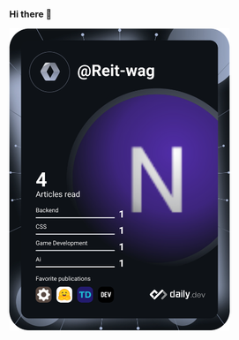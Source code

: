 ### Hi there 👋
<a href="https://app.daily.dev/Reit-wag"><img src="https://github.com/Reit-wag/Reit-wag/blob/main/devcard.svg" width="400" alt="Reit-wag Dev Card"/></a>
<!--
**Reit-wag/Reit-wag** is a ✨ _special_ ✨ repository because its `README.md` (this file) appears on your GitHub profile.

Here are some ideas to get you started:

- 🔭 I’m currently working on ...
- 🌱 I’m currently learning ...
- 👯 I’m looking to collaborate on ...
- 🤔 I’m looking for help with ...
- 💬 Ask me about ...
- 📫 How to reach me: ...
- 😄 Pronouns: ...
- ⚡ Fun fact: ...
-->
